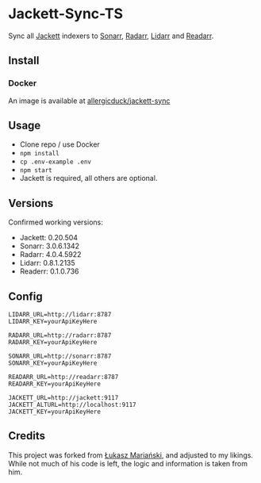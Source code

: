 # Jackett-Sync-TS

Sync all [Jackett](https://github.com/Jackett/Jackett) indexers to [Sonarr](https://github.com/Sonarr/Sonarr), [Radarr](https://github.com/Radarr/Radarr), [Lidarr](https://github.com/lidarr/Lidarr) and [Readarr](https://github.com/Readarr/Readarr).

## Install

### Docker

An image is available at [allergicduck/jackett-sync](https://hub.docker.com/r/allergicduck/jackett-sync)

## Usage

- Clone repo / use Docker
- `npm install`
- `cp .env-example .env`
- `npm start`
- Jackett is required, all others are optional.

## Versions

Confirmed working versions:
- Jackett: 0.20.504
- Sonarr: 3.0.6.1342
- Radarr: 4.0.4.5922
- Lidarr: 0.8.1.2135
- Readerr: 0.1.0.736

## Config

```dotenv
LIDARR_URL=http://lidarr:8787
LIDARR_KEY=yourApiKeyHere

RADARR_URL=http://radarr:8787
RADARR_KEY=yourApiKeyHere

SONARR_URL=http://sonarr:8787
SONARR_KEY=yourApiKeyHere

READARR_URL=http://readarr:8787
READARR_KEY=yourApiKeyHere

JACKETT_URL=http://jackett:9117
JACKETT_ALTURL=http://localhost:9117
JACKETT_KEY=yourApiKeyHere
```

## Credits

This project was forked from [Łukasz Mariański](https://github.com/lmarianski/jackett-sync), and adjusted to my likings.
While not much of his code is left, the logic and information is taken from him.
